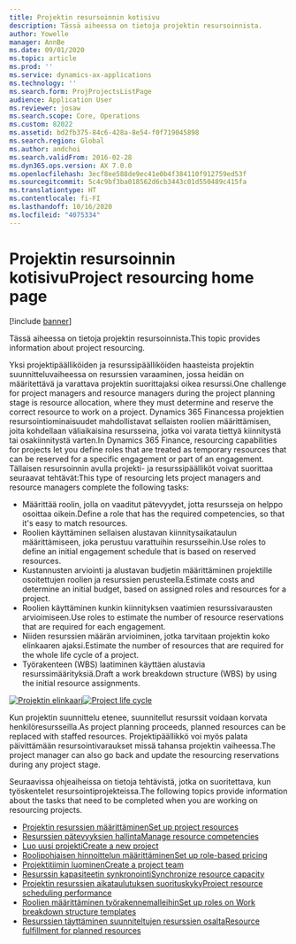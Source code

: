 ```yaml
---
title: Projektin resursoinnin kotisivu
description: Tässä aiheessa on tietoja projektin resursoinnista.
author: Yowelle
manager: AnnBe
ms.date: 09/01/2020
ms.topic: article
ms.prod: ''
ms.service: dynamics-ax-applications
ms.technology: ''
ms.search.form: ProjProjectsListPage
audience: Application User
ms.reviewer: josaw
ms.search.scope: Core, Operations
ms.custom: 82022
ms.assetid: bd2fb375-84c6-428a-8e54-f0f719045898
ms.search.region: Global
ms.author: andchoi
ms.search.validFrom: 2016-02-28
ms.dyn365.ops.version: AX 7.0.0
ms.openlocfilehash: 3ecf8ee588de9ec41e0b4f384110f912759ed53f
ms.sourcegitcommit: 5c4c9bf3ba018562d6cb3443c01d550489c415fa
ms.translationtype: HT
ms.contentlocale: fi-FI
ms.lasthandoff: 10/16/2020
ms.locfileid: "4075334"
---
```

# <a name="project-resourcing-home-page"></a><span data-ttu-id="b1626-103">Projektin resursoinnin kotisivu</span><span class="sxs-lookup"><span data-stu-id="b1626-103">Project resourcing home page</span></span>

[!include [banner](../includes/banner.md)]

<span data-ttu-id="b1626-104">Tässä aiheessa on tietoja projektin resursoinnista.</span><span class="sxs-lookup"><span data-stu-id="b1626-104">This topic provides information about project resourcing.</span></span>

<span data-ttu-id="b1626-105">Yksi projektipäälliköiden ja resurssipäälliköiden haasteista projektin suunnitteluvaiheessa on resurssien varaaminen, jossa heidän on määritettävä ja varattava projektin suorittajaksi oikea resurssi.</span><span class="sxs-lookup"><span data-stu-id="b1626-105">One challenge for project managers and resource managers during the project planning stage is resource allocation, where they must determine and reserve the correct resource to work on a project.</span></span> <span data-ttu-id="b1626-106">Dynamics 365 Financessa projektien resursointiominaisuudet mahdollistavat sellaisten roolien määrittämisen, joita kohdellaan väliaikaisina resursseina, jotka voi varata tiettyä kiinnitystä tai osakiinnitystä varten.</span><span class="sxs-lookup"><span data-stu-id="b1626-106">In Dynamics 365 Finance, resourcing capabilities for projects let you define roles that are treated as temporary resources that can be reserved for a specific engagement or part of an engagement.</span></span> <span data-ttu-id="b1626-107">Tällaisen resursoinnin avulla projekti- ja resurssipäälliköt voivat suorittaa seuraavat tehtävät:</span><span class="sxs-lookup"><span data-stu-id="b1626-107">This type of resourcing lets project managers and resource managers complete the following tasks:</span></span>

- <span data-ttu-id="b1626-108">Määrittää roolin, jolla on vaaditut pätevyydet, jotta resursseja on helppo osoittaa oikein.</span><span class="sxs-lookup"><span data-stu-id="b1626-108">Define a role that has the required competencies, so that it's easy to match resources.</span></span>
- <span data-ttu-id="b1626-109">Roolien käyttäminen sellaisen alustavan kiinnitysaikataulun määrittämiseen, joka perustuu varattuihin resursseihin.</span><span class="sxs-lookup"><span data-stu-id="b1626-109">Use roles to define an initial engagement schedule that is based on reserved resources.</span></span>
- <span data-ttu-id="b1626-110">Kustannusten arviointi ja alustavan budjetin määrittäminen projektille osoitettujen roolien ja resurssien perusteella.</span><span class="sxs-lookup"><span data-stu-id="b1626-110">Estimate costs and determine an initial budget, based on assigned roles and resources for a project.</span></span>
- <span data-ttu-id="b1626-111">Roolien käyttäminen kunkin kiinnityksen vaatimien resurssivarausten arvioimiseen.</span><span class="sxs-lookup"><span data-stu-id="b1626-111">Use roles to estimate the number of resource reservations that are required for each engagement.</span></span>
- <span data-ttu-id="b1626-112">Niiden resurssien määrän arvioiminen, jotka tarvitaan projektin koko elinkaaren ajaksi.</span><span class="sxs-lookup"><span data-stu-id="b1626-112">Estimate the number of resources that are required for the whole life cycle of a project.</span></span>
- <span data-ttu-id="b1626-113">Työrakenteen (WBS) laatiminen käyttäen alustavia resurssimäärityksiä.</span><span class="sxs-lookup"><span data-stu-id="b1626-113">Draft a work breakdown structure (WBS) by using the initial resource assignments.</span></span>

<span data-ttu-id="b1626-114">[![Projektin elinkaari](./media/projectresourcing02-1024x812.jpg)](./media/projectresourcing02.jpg)</span><span class="sxs-lookup"><span data-stu-id="b1626-114">[![Project life cycle](./media/projectresourcing02-1024x812.jpg)](./media/projectresourcing02.jpg)</span></span>

<span data-ttu-id="b1626-115">Kun projektin suunnittelu etenee, suunnitellut resurssit voidaan korvata henkilöresursseilla.</span><span class="sxs-lookup"><span data-stu-id="b1626-115">As project planning proceeds, planned resources can be replaced with staffed resources.</span></span> <span data-ttu-id="b1626-116">Projektipäällikkö voi myös palata päivittämään resursointivaraukset missä tahansa projektin vaiheessa.</span><span class="sxs-lookup"><span data-stu-id="b1626-116">The project manager can also go back and update the resourcing reservations during any project stage.</span></span>

<span data-ttu-id="b1626-117">Seuraavissa ohjeaiheissa on tietoja tehtävistä, jotka on suoritettava, kun työskentelet resursointiprojekteissa.</span><span class="sxs-lookup"><span data-stu-id="b1626-117">The following topics provide information about the tasks that need to be completed when you are working on resourcing projects.</span></span>

- [<span data-ttu-id="b1626-118">Projektin resurssien määrittäminen</span><span class="sxs-lookup"><span data-stu-id="b1626-118">Set up project resources</span></span>](set-up-project-resources.md)
- [<span data-ttu-id="b1626-119">Resurssien pätevyyksien hallinta</span><span class="sxs-lookup"><span data-stu-id="b1626-119">Manage resource competencies</span></span>](manage-resource-competencies.md)
- [<span data-ttu-id="b1626-120">Luo uusi projekti</span><span class="sxs-lookup"><span data-stu-id="b1626-120">Create a new project</span></span>](create-new-project.md)
- [<span data-ttu-id="b1626-121">Roolipohjaisen hinnoittelun määrittäminen</span><span class="sxs-lookup"><span data-stu-id="b1626-121">Set up role-based pricing</span></span>](set-up-role-based-pricing.md)
- [<span data-ttu-id="b1626-122">Projektitiimin luominen</span><span class="sxs-lookup"><span data-stu-id="b1626-122">Create a project team</span></span>](create-project-team.md)
- [<span data-ttu-id="b1626-123">Resurssin kapasiteetin synkronointi</span><span class="sxs-lookup"><span data-stu-id="b1626-123">Synchronize resource capacity</span></span>](synchronize-resource-capacity.md)
- [<span data-ttu-id="b1626-124">Projektin resurssien aikataulutuksen suorituskyky</span><span class="sxs-lookup"><span data-stu-id="b1626-124">Project resource scheduling performance</span></span>](project-scheduling-performance.md)
- [<span data-ttu-id="b1626-125">Roolien määrittäminen työrakennemalleihin</span><span class="sxs-lookup"><span data-stu-id="b1626-125">Set up roles on Work breakdown structure templates</span></span>](set-up-roles-wbs-template.md)
- [<span data-ttu-id="b1626-126">Resurssien täyttäminen suunniteltujen resurssien osalta</span><span class="sxs-lookup"><span data-stu-id="b1626-126">Resource fulfillment for planned resources</span></span>](resource-fulfillment-planned-resources.md)
